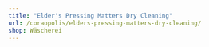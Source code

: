 ```yaml
---
title: "Elder's Pressing Matters Dry Cleaning"
url: /coraopolis/elders-pressing-matters-dry-cleaning/
shop: Wäscherei
---
```

